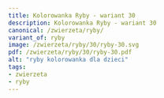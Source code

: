```yaml
---
title: Kolorowanka Ryby - wariant 30
description: Kolorowanka Ryby - wariant 30
canonical: /zwierzeta/ryby/
variant_of: ryby
image: /zwierzeta/ryby/30/ryby-30.svg
pdf: /zwierzeta/ryby/30/ryby-30.pdf
alt: "ryby kolorowanka dla dzieci"
tags:
- zwierzeta
- ryby
---
```

